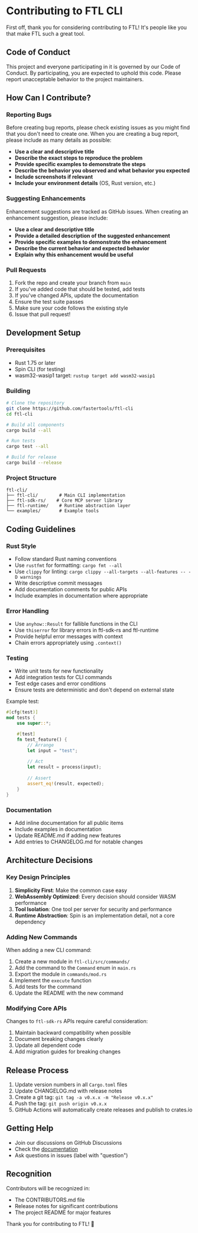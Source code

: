 # Contributing to FTL CLI

First off, thank you for considering contributing to FTL! It's people like you that make FTL such a great tool.

## Code of Conduct

This project and everyone participating in it is governed by our Code of Conduct. By participating, you are expected to uphold this code. Please report unacceptable behavior to the project maintainers.

## How Can I Contribute?

### Reporting Bugs

Before creating bug reports, please check existing issues as you might find that you don't need to create one. When you are creating a bug report, please include as many details as possible:

- **Use a clear and descriptive title**
- **Describe the exact steps to reproduce the problem**
- **Provide specific examples to demonstrate the steps**
- **Describe the behavior you observed and what behavior you expected**
- **Include screenshots if relevant**
- **Include your environment details** (OS, Rust version, etc.)

### Suggesting Enhancements

Enhancement suggestions are tracked as GitHub issues. When creating an enhancement suggestion, please include:

- **Use a clear and descriptive title**
- **Provide a detailed description of the suggested enhancement**
- **Provide specific examples to demonstrate the enhancement**
- **Describe the current behavior and expected behavior**
- **Explain why this enhancement would be useful**

### Pull Requests

1. Fork the repo and create your branch from `main`
2. If you've added code that should be tested, add tests
3. If you've changed APIs, update the documentation
4. Ensure the test suite passes
5. Make sure your code follows the existing style
6. Issue that pull request!

## Development Setup

### Prerequisites

- Rust 1.75 or later
- Spin CLI (for testing)
- wasm32-wasip1 target: `rustup target add wasm32-wasip1`

### Building

```bash
# Clone the repository
git clone https://github.com/fastertools/ftl-cli
cd ftl-cli

# Build all components
cargo build --all

# Run tests
cargo test --all

# Build for release
cargo build --release
```

### Project Structure

```
ftl-cli/
├── ftl-cli/        # Main CLI implementation
├── ftl-sdk-rs/    # Core MCP server library
├── ftl-runtime/    # Runtime abstraction layer
└── examples/       # Example tools
```

## Coding Guidelines

### Rust Style

- Follow standard Rust naming conventions
- Use `rustfmt` for formatting: `cargo fmt --all`
- Use `clippy` for linting: `cargo clippy --all-targets --all-features -- -D warnings`
- Write descriptive commit messages
- Add documentation comments for public APIs
- Include examples in documentation where appropriate

### Error Handling

- Use `anyhow::Result` for fallible functions in the CLI
- Use `thiserror` for library errors in ftl-sdk-rs and ftl-runtime
- Provide helpful error messages with context
- Chain errors appropriately using `.context()`

### Testing

- Write unit tests for new functionality
- Add integration tests for CLI commands
- Test edge cases and error conditions
- Ensure tests are deterministic and don't depend on external state

Example test:

```rust
#[cfg(test)]
mod tests {
    use super::*;

    #[test]
    fn test_feature() {
        // Arrange
        let input = "test";
        
        // Act
        let result = process(input);
        
        // Assert
        assert_eq!(result, expected);
    }
}
```

### Documentation

- Add inline documentation for all public items
- Include examples in documentation
- Update README.md if adding new features
- Add entries to CHANGELOG.md for notable changes

## Architecture Decisions

### Key Design Principles

1. **Simplicity First**: Make the common case easy
2. **WebAssembly Optimized**: Every decision should consider WASM performance
3. **Tool Isolation**: One tool per server for security and performance
4. **Runtime Abstraction**: Spin is an implementation detail, not a core dependency

### Adding New Commands

When adding a new CLI command:

1. Create a new module in `ftl-cli/src/commands/`
2. Add the command to the `Command` enum in `main.rs`
3. Export the module in `commands/mod.rs`
4. Implement the `execute` function
5. Add tests for the command
6. Update the README with the new command

### Modifying Core APIs

Changes to `ftl-sdk-rs` APIs require careful consideration:

1. Maintain backward compatibility when possible
2. Document breaking changes clearly
3. Update all dependent code
4. Add migration guides for breaking changes

## Release Process

1. Update version numbers in all `Cargo.toml` files
2. Update CHANGELOG.md with release notes
3. Create a git tag: `git tag -a v0.x.x -m "Release v0.x.x"`
4. Push the tag: `git push origin v0.x.x`
5. GitHub Actions will automatically create releases and publish to crates.io

## Getting Help

- Join our discussions on GitHub Discussions
- Check the [documentation](https://docs.ftl.dev)
- Ask questions in issues (label with "question")

## Recognition

Contributors will be recognized in:
- The CONTRIBUTORS.md file
- Release notes for significant contributions
- The project README for major features

Thank you for contributing to FTL! 🚀